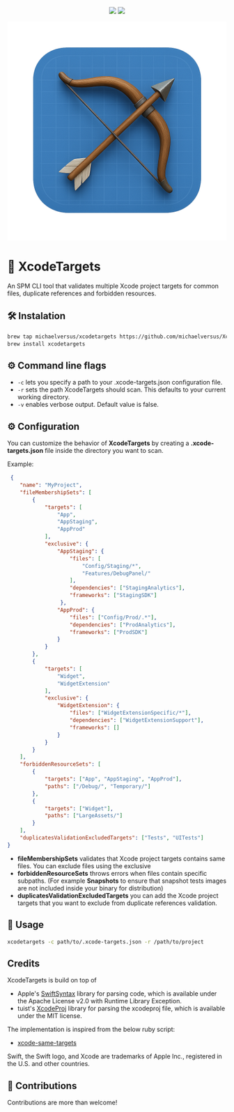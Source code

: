 <p align="center">
    <img src="https://img.shields.io/badge/Swift-6.0-red.svg" />
    <img src="https://codecov.io/gh/michaelversus/XcodeTargets/graph/badge.svg?token=HH7KVALXSY"/>
</p>

<p align="center">
    <img src="logo/xcodeTargets_logo.png" alt="Xcode Targets logo" />
</p>

# 🎯 XcodeTargets
An SPM CLI tool that validates multiple Xcode project targets for common files, duplicate references and forbidden resources.

## 🛠️ Instalation

```bash
brew tap michaelversus/xcodetargets https://github.com/michaelversus/XcodeTargets.git
brew install xcodetargets
```

## ⚙️ Command line flags
- `-c` lets you specify a path to your .xcode-targets.json configuration file.
- `-r` sets the path XcodeTargets should scan. This defaults to your current working directory.
- `-v` enables verbose output. Default value is false.

## ⚙️ Configuration
You can customize the behavior of **XcodeTargets** by creating a **.xcode-targets.json** file inside the directory you want to scan.

Example:
```json
 {
    "name": "MyProject",
    "fileMembershipSets": [
        {
            "targets": [
                "App", 
                "AppStaging", 
                "AppProd"
            ],
            "exclusive": {
                "AppStaging": {
                    "files": [
                        "Config/Staging/*", 
                        "Features/DebugPanel/"
                    ],
                    "dependencies": ["StagingAnalytics"],
                    "frameworks": ["StagingSDK"]
                 },
                "AppProd": {
                    "files": ["Config/Prod/.*"],
                    "dependencies": ["ProdAnalytics"],
                    "frameworks": ["ProdSDK"]
                }
            }
        },
        {
            "targets": [
                "Widget", 
                "WidgetExtension"
            ],
            "exclusive": {
                "WidgetExtension": {
                    "files": ["WidgetExtensionSpecific/*"],
                    "dependencies": ["WidgetExtensionSupport"],
                    "frameworks": []
                }
            }
        }
    ],
    "forbiddenResourceSets": [
        {
            "targets": ["App", "AppStaging", "AppProd"],
            "paths": ["/Debug/", "Temporary/"]
        },
        {
            "targets": ["Widget"],
            "paths": ["LargeAssets/"]
        }
    ],
    "duplicatesValidationExcludedTargets": ["Tests", "UITests"]
}
```

- **fileMembershipSets** validates that Xcode project targets contains same files. You can exclude files using the exclusive
- **forbiddenResourceSets** throws errors when files contain specific subpaths. (For example __Snapshots__ to ensure that snapshot tests images are not included inside your binary for distribution)
- **duplicatesValidationExcludedTargets** you can add the Xcode project targets that you want to exclude from duplicate references validation.

## 🚀 Usage
```bash
xcodetargets -c path/to/.xcode-targets.json -r /path/to/project
```

## Credits
XcodeTargets is build on top of
- Apple's [SwiftSyntax](https://github.com/apple/swift-syntax) library for parsing code, which is available under the Apache License v2.0 with Runtime Library Exception.
- tuist's [XcodeProj](https://github.com/tuist/XcodeProj) library for parsing the xcodeproj file, which is available under the MIT license.

The implementation is inspired from the below ruby script:
- [xcode-same-targets](https://github.com/smirn0v/xcode-same-targets)

Swift, the Swift logo, and Xcode are trademarks of Apple Inc., registered in the U.S. and other countries.

## 🤝 Contributions

Contributions are more than welcome!
